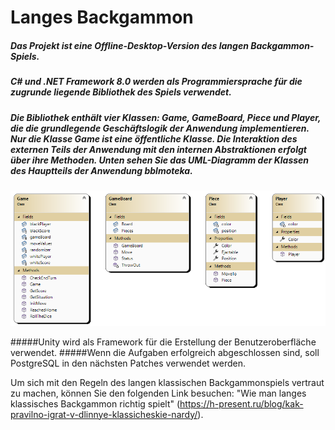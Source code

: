 # Langes Backgammon
##### Das Projekt ist eine Offline-Desktop-Version des langen Backgammon-Spiels.
##### C# und .NET Framework 8.0 werden als Programmiersprache für die zugrunde liegende Bibliothek des Spiels verwendet.
##### Die Bibliothek enthält vier Klassen: Game, GameBoard, Piece und Player, die die grundlegende Geschäftslogik der Anwendung implementieren. Nur die Klasse Game ist eine öffentliche Klasse. Die Interaktion des externen Teils der Anwendung mit den internen Abstraktionen erfolgt über ihre Methoden. Unten sehen Sie das UML-Diagramm der Klassen des Hauptteils der Anwendung bblmoteka.
![Klassendiagramm](https://raw.githubusercontent.com/KirillKurril/OOP/main/ClassDiagram1.png)

#####Unity wird als Framework für die Erstellung der Benutzeroberfläche verwendet.
#####Wenn die Aufgaben erfolgreich abgeschlossen sind, soll PostgreSQL in den nächsten Patches verwendet werden.

Um sich mit den Regeln des langen klassischen Backgammonspiels vertraut zu machen, können Sie den folgenden Link besuchen: "Wie man langes klassisches Backgammon richtig spielt" (https://h-present.ru/blog/kak-pravilno-igrat-v-dlinnye-klassicheskie-nardy/).
